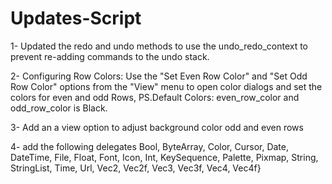 # Updates-Script 
1- Updated the redo and undo methods to use the undo_redo_context to prevent re-adding commands to the undo stack.

2- Configuring Row Colors: Use the "Set Even Row Color" and "Set Odd Row Color" options from the "View" menu to open color dialogs and set the colors for even and odd Rows, PS.Default Colors:  even_row_color and odd_row_color is Black.

3- Add an a view option to adjust background color odd and even rows

4- add the following delegates Bool, ByteArray, Color, Cursor, Date, DateTime, File, Float, Font, Icon, Int, KeySequence, Palette, Pixmap, String, StringList, Time, Url, Vec2, Vec2f, Vec3, Vec3f, Vec4, Vec4f}
